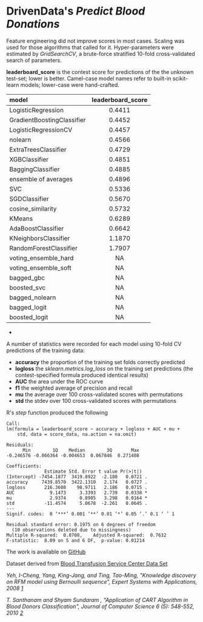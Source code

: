 # DrivenData's *Predict Blood Donations*

Feature engineering did not improve scores in most cases. Scaling was used for those algorithms that called for it. Hyper-parameters were estimated by *GridSearchCV*, a brute-force stratified 10-fold cross-validated search of parameters.

**leaderboard_score** is the contest score for predictions of the the unknown test-set; lower is better. Camel-case model names refer to built-in scikit-learn models; lower-case were hand-crafted.

|model                      | leaderboard_score|
|:--------------------------|:-----------------:|
|LogisticRegression         |            0.4411|
|GradientBoostingClassifier |            0.4452|
|LogisticRegressionCV       |            0.4457|
|nolearn                    |            0.4566|
|ExtraTreesClassifier       |            0.4729|
|XGBClassifier              |            0.4851|
|BaggingClassifier          |            0.4885|
|ensemble of averages       |            0.4896|
|SVC                        |            0.5336|
|SGDClassifier              |            0.5670|
|cosine_similarity          |            0.5732|
|KMeans                     |            0.6289|
|AdaBoostClassifier         |            0.6642|
|KNeighborsClassifier       |            1.1870|
|RandomForestClassifier     |            1.7907|
|voting_ensemble_hard       |                NA|
|voting_ensemble_soft       |                NA|
|bagged_gbc                 |                NA|
|boosted_svc                |                NA|
|bagged_nolearn             |                NA|
|bagged_logit               |                NA|
|boosted_logit              |                NA|

*
A number of statistics were recorded for each model using 10-fold CV predictions of the training data:
  * **accuracy**  the proportion of the training set folds correctly predicted
  * **logloss**  the *sklearn.metrics.log_loss* on the training set predictions
    (the contest-specified formula produced identical results)  
  * **AUC**  the area under the ROC curve
  * **f1**   the weighted average of precision and recall
  * **mu** the average over 100 cross-validated scores with permutations
  * **std** the stdev over 100 cross-validated scores with permutations

R's *step* function produced the following
```
Call:
lm(formula = leaderboard_score ~ accuracy + logloss + AUC + mu +
    std, data = score_data, na.action = na.omit)

Residuals:
      Min        1Q    Median        3Q       Max
-0.246576 -0.066364 -0.004653  0.067846  0.271408

Coefficients:
              Estimate Std. Error t value Pr(>|t|)  
(Intercept) -7454.1877  3419.8922  -2.180   0.0721 .
accuracy     7439.8570  3422.1310   2.174   0.0727 .
logloss       216.3608    98.9711   2.186   0.0715 .
AUC             9.1473     3.3393   2.739   0.0338 *
mu              2.9374     0.8905   3.298   0.0164 *
std           -11.4574     5.0678  -2.261   0.0645 .
---
Signif. codes:  0 ‘***’ 0.001 ‘**’ 0.01 ‘*’ 0.05 ‘.’ 0.1 ‘ ’ 1

Residual standard error: 0.1975 on 6 degrees of freedom
  (10 observations deleted due to missingness)
Multiple R-squared:  0.8708,	Adjusted R-squared:  0.7632
F-statistic:  8.09 on 5 and 6 DF,  p-value: 0.01214
```

The work is available on [GitHub](https://github.com/grfiv/predict-blood-donations)

Dataset derived from [Blood Transfusion Service Center Data Set](https://archive.ics.uci.edu/ml/datasets/Blood+Transfusion+Service+Center)

<cite>Yeh, I-Cheng, Yang, King-Jang, and Ting, Tao-Ming, "Knowledge discovery on RFM model using Bernoulli sequence", Expert Systems with Applications, 2008 [1]</cite>

[1]:http://dl.acm.org/citation.cfm?id=1498365

<cite>T. Santhanam and Shyam Sundaram , "Application of CART Algorithm in Blood Donors Classification", Journal of Computer Science 6 (5): 548-552, 2010  [2]</cite>

[2]:http://citeseerx.ist.psu.edu/viewdoc/download?doi=10.1.1.165.8749&rep=rep1&type=pdf
